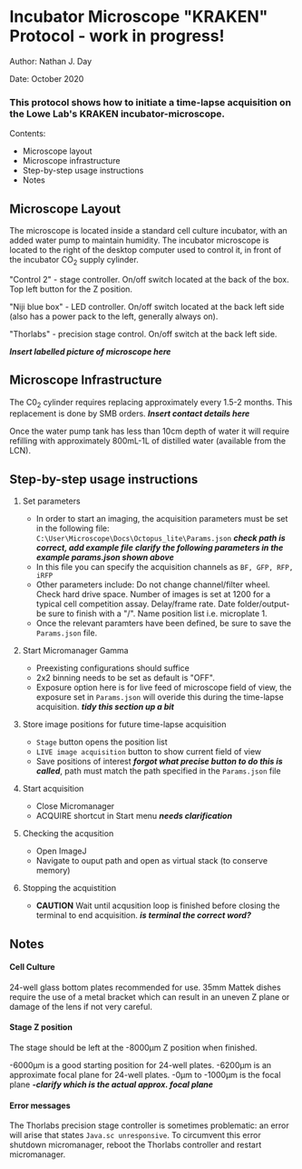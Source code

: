 # Incubator Microscope "KRAKEN" Protocol - work in progress!

Author: Nathan J. Day

Date: October 2020

### This protocol shows how to initiate a time-lapse acquisition on the Lowe Lab's KRAKEN incubator-microscope. 

Contents: 

- Microscope layout
- Microscope infrastructure 
- Step-by-step usage instructions
- Notes

## Microscope Layout

The microscope is located inside a standard cell culture incubator, with an added water pump to maintain humidity. The incubator microscope is located to the right of the desktop computer used to control it, in front of the incubator CO<sub>2</sub> supply cylinder. 

"Control 2" - stage controller. On/off switch located at the back of the box. Top left button for the Z position. 

"Niji blue box" - LED controller. On/off switch located at the back left side (also has a power pack to the left, generally always on). 

"Thorlabs" - precision stage control. On/off switch at the back left side. 

**_Insert labelled picture of microscope here_** 

## Microscope Infrastructure

The C0<sub>2</sub> cylinder requires replacing approximately every 1.5-2 months. This replacement is done by SMB orders. 
**_Insert contact details here_** 

Once the water pump tank has less than 10cm depth of water it will require refilling with approximately 800mL-1L of distilled water (available from the LCN).

## Step-by-step usage instructions

1. Set parameters

    - In order to start an imaging, the acquisition parameters must be set in the following file:
        `C:\User\Microscope\Docs\Octopus_lite\Params.json` **_check path is correct, add example file_**
    **_clarify the following parameters in the example params.json shown above_**
    - In this file you can specify the acquisition channels as `BF, GFP, RFP, iRFP`
    - Other parameters include: 
        Do not change channel/filter wheel. Check hard drive space. Number of images is set at 1200 for a typical cell competition assay. Delay/frame rate. Date folder/output- be sure to finish with a "/". Name position list i.e. microplate 1. 
    - Once the relevant paramters have been defined, be sure to save the `Params.json` file. 


2. Start Micromanager Gamma

    - Preexisting configurations should suffice
    - 2x2 binning needs to be set as default is "OFF". 
    - Exposure option here is for live feed of microscope field of view, the exposure set in `Params.json` will overide this during the time-lapse acquisition. 
    **_tidy this section up a bit_**
    
    
3. Store image positions for future time-lapse acquisition

    - `Stage` button opens the position list
    - `LIVE image acquisition` button to show current field of view
    - Save positions of interest **_forgot what precise button to do this is called_**, path must match the path specified in the `Params.json` file
    
    
4. Start acquisition

    - Close Micromanager
    - ACQUIRE shortcut in Start menu **_needs clarification_**
    
5. Checking the acqusition 

    - Open ImageJ
    - Navigate to ouput path and open as virtual stack (to conserve memory)
    
    
6. Stopping the acquistition 

    - **CAUTION** Wait until acqusition loop is finished before closing the terminal to end acquisition. **_is terminal the correct word?_** 
    

## Notes

#### Cell Culture 

24-well glass bottom plates recommended for use. 35mm Mattek dishes require the use of a metal bracket which can result in an uneven Z plane or damage of the lens if not very careful. 

#### Stage Z position

The stage should be left at the -8000μm Z position when finished.

-6000μm is a good starting position for 24-well plates. -6200μm is an approximate focal plane for 24-well plates. -0μm to -1000μm is the focal plane  **_-clarify which is the actual approx. focal plane_** 

#### Error messages

The Thorlabs precision stage controller is sometimes problematic: an error will arise that states `Java.sc unresponsive`. To circumvent this error shutdown micromanager, reboot the Thorlabs controller and restart micromanager. 

